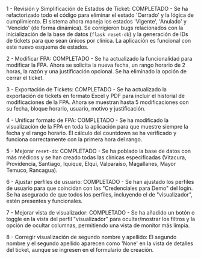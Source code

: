 1 - Revisión y Simplificación de Estados de Ticket: COMPLETADO - Se ha refactorizado todo el código para eliminar el estado 'Cerrado' y la lógica de cumplimiento. El sistema ahora maneja los estados 'Vigente', 'Anulado' y 'Vencido' (de forma dinámica). Se corrigieron bugs relacionados con la inicialización de la base de datos (`flask reset-db`) y la generación de IDs de tickets para que sean únicos por clínica. La aplicación es funcional con este nuevo esquema de estados.

2 - Modificar FPA: COMPLETADO - Se ha actualizado la funcionalidad para modificar la FPA. Ahora se solicita la nueva fecha, un rango horario de 2 horas, la razón y una justificación opcional. Se ha eliminado la opción de cerrar el ticket.

3 - Exportación de Tickets: COMPLETADO - Se ha actualizado la exportación de tickets en formato Excel y PDF para incluir el historial de modificaciones de la FPA. Ahora se muestran hasta 5 modificaciones con su fecha, bloque horario, usuario, motivo y justificación.

4 - Unificar formato de FPA: COMPLETADO - Se ha modificado la visualización de la FPA en toda la aplicación para que muestre siempre la fecha y el rango horario. El cálculo del countdown se ha verificado y funciona correctamente con la primera hora del rango.

5 - Mejorar `reset-db`: COMPLETADO - Se ha poblado la base de datos con más médicos y se han creado todas las clínicas especificadas (Vitacura, Providencia, Santiago, Iquique, Elqui, Valparaíso, Magallanes, Mayor Temuco, Rancagua).

6 - Ajustar perfiles de usuario: COMPLETADO - Se han ajustado los perfiles de usuario para que coincidan con las "Credenciales para Demo" del login. Se ha asegurado de que todos los perfiles, incluyendo el de "visualizador", estén presentes y funcionales.

7 - Mejorar vista de visualizador: COMPLETADO - Se ha añadido un botón o toggle en la vista del perfil "visualizador" para ocultar/mostrar los filtros y la opción de ocultar columnas, permitiendo una vista de monitor más limpia.

8 - Corregir visualización de segundo nombre y apellido: El segundo nombre y el segundo apellido aparecen como 'None' en la vista de detalles del ticket, aunque se ingresen en el formulario de creación.